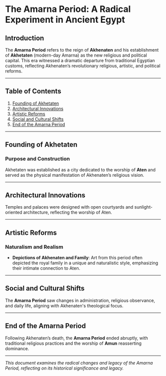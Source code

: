 # The Amarna Period: A Radical Experiment in Ancient Egypt

## Introduction

The **Amarna Period** refers to the reign of **Akhenaten** and his establishment of **Akhetaten** (modern-day Amarna) as the new religious and political capital. This era witnessed a dramatic departure from traditional Egyptian customs, reflecting Akhenaten’s revolutionary religious, artistic, and political reforms.

---

## Table of Contents

1. [Founding of Akhetaten](#founding-of-akhetaten)
2. [Architectural Innovations](#architectural-innovations)
3. [Artistic Reforms](#artistic-reforms)
4. [Social and Cultural Shifts](#social-and-cultural-shifts)
5. [End of the Amarna Period](#end-of-the-amarna-period)

---

## Founding of Akhetaten

### Purpose and Construction

Akhetaten was established as a city dedicated to the worship of **Aten** and served as the physical manifestation of Akhenaten’s religious vision.

---

## Architectural Innovations

Temples and palaces were designed with open courtyards and sunlight-oriented architecture, reflecting the worship of Aten.

---

## Artistic Reforms

### Naturalism and Realism

- **Depictions of Akhenaten and Family**: Art from this period often depicted the royal family in a unique and naturalistic style, emphasizing their intimate connection to Aten.

---

## Social and Cultural Shifts

The **Amarna Period** saw changes in administration, religious observance, and daily life, aligning with Akhenaten's theological focus.

---

## End of the Amarna Period

Following Akhenaten’s death, the **Amarna Period** ended abruptly, with traditional religious practices and the worship of **Amun** reasserting dominance.

---

*This document examines the radical changes and legacy of the Amarna Period, reflecting on its historical significance and legacy.*
